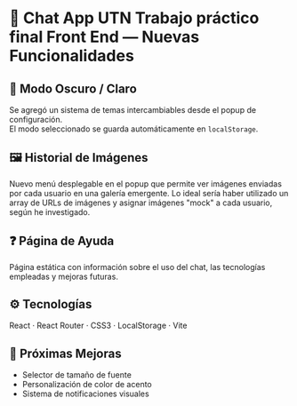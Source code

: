 # 💬 Chat App UTN Trabajo práctico final Front End — Nuevas Funcionalidades

## 🌙 Modo Oscuro / Claro
Se agregó un sistema de temas intercambiables desde el popup de configuración.  
El modo seleccionado se guarda automáticamente en `localStorage`.

## 🖼️ Historial de Imágenes
Nuevo menú desplegable en el popup que permite ver imágenes enviadas por cada usuario en una galería emergente.
Lo ideal sería haber utilizado un array de URLs de imágenes y asignar imágenes "mock" a cada usuario, según he investigado.

## ❓ Página de Ayuda
Página estática con información sobre el uso del chat, las tecnologías empleadas y mejoras futuras.

## ⚙️ Tecnologías
React · React Router · CSS3 · LocalStorage · Vite

## 🚀 Próximas Mejoras
- Selector de tamaño de fuente  
- Personalización de color de acento  
- Sistema de notificaciones visuales
